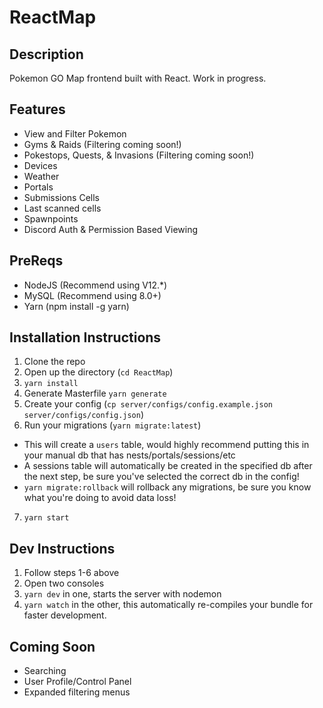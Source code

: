 # ReactMap

## Description
 Pokemon GO Map frontend built with React. Work in progress. 

## Features 
- View and Filter Pokemon 
- Gyms & Raids (Filtering coming soon!)
- Pokestops, Quests, & Invasions (Filtering coming soon!)
- Devices 
- Weather 
- Portals
- Submissions Cells
- Last scanned cells
- Spawnpoints
- Discord Auth & Permission Based Viewing

## PreReqs
- NodeJS (Recommend using V12.*)
- MySQL (Recommend using 8.0+)
- Yarn (npm install -g yarn)

## Installation Instructions
1. Clone the repo
2. Open up the directory (`cd ReactMap`)
3. `yarn install`
4. Generate Masterfile `yarn generate`
5. Create your config (`cp server/configs/config.example.json server/configs/config.json`)
6. Run your migrations (`yarn migrate:latest`)
- This will create a `users` table, would highly recommend putting this in your manual db that has nests/portals/sessions/etc 
- A sessions table will automatically be created in the specified db after the next step, be sure you've selected the correct db in the config!
- `yarn migrate:rollback` will rollback any migrations, be sure you know what you're doing to avoid data loss!
7. `yarn start`
## Dev Instructions
1. Follow steps 1-6 above
2. Open two consoles
3. `yarn dev` in one, starts the server with nodemon
4. `yarn watch` in the other, this automatically re-compiles your bundle for faster development.

## Coming Soon
- Searching
- User Profile/Control Panel
- Expanded filtering menus